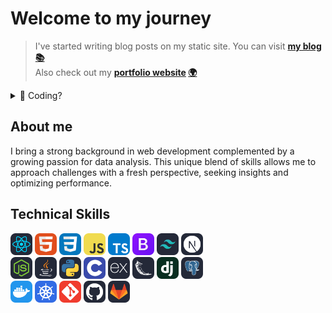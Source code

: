 # Welcome to my journey
> I've started writing blog posts on my static site. You can visit **[my blog](https://photkosee.github.io/blog/) [📚](https://photkosee.github.io/blog/)** <br>
> Also check out my **[portfolio website](https://photkosee.github.io/profile-react) [🌍](https://photkosee.github.io/profile-react/)**

<details>
<summary>👾 Coding?</summary>

More often I do **[LeetCode](https://leetcode.com/peachkosee/)**, but sometimes I also do **[HackerRank](https://www.hackerrank.com/kosee_phot?hr_r=1)** <br>
</details>

## About me 

I bring a strong background in web development complemented by a growing passion for data analysis. This unique blend of skills allows me to approach challenges with a fresh perspective, seeking insights and optimizing performance.

## Technical Skills
<div>
	<img width="35" src="https://github.com/tandpfun/skill-icons/blob/main/icons/React-Dark.svg" alt="React" title="React" />
	<img width="35" src="https://github.com/tandpfun/skill-icons/blob/main/icons/HTML.svg" alt="HTML" title="HTML"/>
	<img width="35" src="https://github.com/tandpfun/skill-icons/blob/main/icons/CSS.svg" alt="CSS" title="CSS"/>
	<img width="35" src="https://github.com/tandpfun/skill-icons/blob/main/icons/JavaScript.svg" alt="JavaScript" title="JavaScript"/>
	<img width="35" src="https://github.com/tandpfun/skill-icons/blob/main/icons/TypeScript.svg" alt="TypeScript" title="TypeScript"/>
	<img width="35" src="https://github.com/tandpfun/skill-icons/blob/main/icons/Bootstrap.svg" alt="Bootstrap" title="Bootstrap"/>
	<img width="35" src="https://github.com/tandpfun/skill-icons/blob/main/icons/TailwindCSS-Dark.svg" alt="TailwindCSS" title="TailwindCSS"/>
	<img width="35" src="https://github.com/tandpfun/skill-icons/blob/main/icons/NextJS-Dark.svg" alt="Next.js" title="Next.js"/>
</div>

<div>
	<img width="35" src="https://github.com/tandpfun/skill-icons/blob/main/icons/NodeJS-Dark.svg" alt="Node.js" title="Node.js"/>
	<img width="35" src="https://github.com/tandpfun/skill-icons/blob/main/icons/Java-Dark.svg" alt="Java" title="Java"/>
	<img width="35" src="https://github.com/tandpfun/skill-icons/blob/main/icons/Python-Dark.svg" alt="Python" title="Python"/>
	<img width="35" src="https://github.com/tandpfun/skill-icons/blob/main/icons/C.svg" alt="C" title="C"/>
	<img width="35" src="https://github.com/tandpfun/skill-icons/blob/main/icons/ExpressJS-Dark.svg" alt="Express" title="Express"/>
	<img width="35" src="https://github.com/tandpfun/skill-icons/blob/main/icons/Flask-Dark.svg" alt="Flask" title="Flask"/>
	<img width="35" src="https://github.com/tandpfun/skill-icons/blob/main/icons/Django.svg" alt="Django" title="Django"/>
	<img width="35" src="https://github.com/tandpfun/skill-icons/blob/main/icons/PostgreSQL-Dark.svg" alt="PostgreSQL" title="PostgreSQL"/>
</div>
<div>
	<img width="35" src="https://github.com/tandpfun/skill-icons/blob/main/icons/Docker.svg" alt="Docker" title="Docker"/>
	<img width="35" src="https://github.com/tandpfun/skill-icons/blob/main/icons/Kubernetes.svg" alt="Kubernetes" title="Kubernetes"/>
	<img width="35" src="https://github.com/tandpfun/skill-icons/blob/main/icons/Git.svg" alt="Git" title="Git"/>
  	<img width="35" src="https://github.com/tandpfun/skill-icons/blob/main/icons/Github-Dark.svg" alt="GitHub" title="GitHub"/>
  	<img width="35" src="https://github.com/tandpfun/skill-icons/blob/main/icons/GitLab-Dark.svg" alt="GitLab" title="GitLab"/>
</div>
